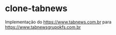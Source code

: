 # clone-tabnews

Implementação do https://www.tabnews.com.br para https://www.tabnewsgrupokfs.com.br
